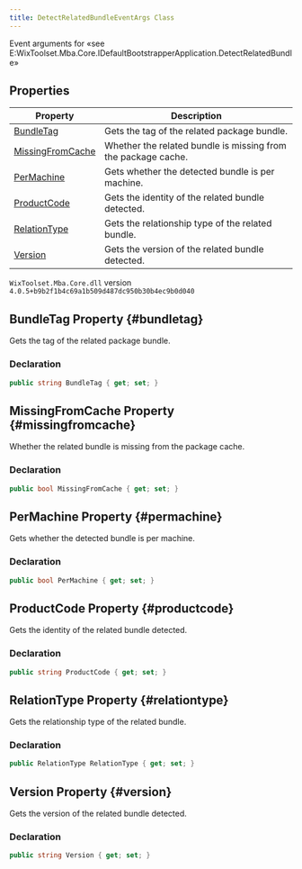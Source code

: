 ```yaml
---
title: DetectRelatedBundleEventArgs Class
---
```

Event arguments for «see E:WixToolset.Mba.Core.IDefaultBootstrapperApplication.DetectRelatedBundle»
## Properties
| Property | Description |
| ------ | ----------- |
| [BundleTag](#bundletag) | Gets the tag of the related package bundle. |
| [MissingFromCache](#missingfromcache) | Whether the related bundle is missing from the package cache. |
| [PerMachine](#permachine) | Gets whether the detected bundle is per machine. |
| [ProductCode](#productcode) | Gets the identity of the related bundle detected. |
| [RelationType](#relationtype) | Gets the relationship type of the related bundle. |
| [Version](#version) | Gets the version of the related bundle detected. |
`WixToolset.Mba.Core.dll` version `4.0.5+b9b2f1b4c69a1b509d487dc950b30b4ec9b0d040`
## BundleTag Property {#bundletag}
Gets the tag of the related package bundle.
### Declaration
```cs
public string BundleTag { get; set; }
```
## MissingFromCache Property {#missingfromcache}
Whether the related bundle is missing from the package cache.
### Declaration
```cs
public bool MissingFromCache { get; set; }
```
## PerMachine Property {#permachine}
Gets whether the detected bundle is per machine.
### Declaration
```cs
public bool PerMachine { get; set; }
```
## ProductCode Property {#productcode}
Gets the identity of the related bundle detected.
### Declaration
```cs
public string ProductCode { get; set; }
```
## RelationType Property {#relationtype}
Gets the relationship type of the related bundle.
### Declaration
```cs
public RelationType RelationType { get; set; }
```
## Version Property {#version}
Gets the version of the related bundle detected.
### Declaration
```cs
public string Version { get; set; }
```
